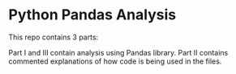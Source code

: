 # Python Pandas Analysis

This repo contains 3 parts:

Part I and III contain analysis using Pandas library. Part II contains commented explanations of how code is being used in the files.
